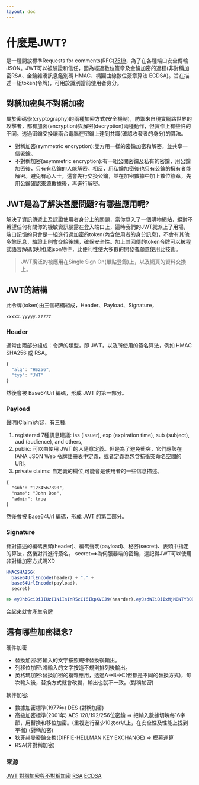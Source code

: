 ```yaml
---
layout: doc
---
```

<!-- ---
title: JWT機制(JSON Web Tokens)
date: 2023-03-25 11:14:47
categories: [FrontendNote]
tags: [JWT,Cryptography]
--- -->

# 什麼是JWT?

是一種開放標準Requests for comments(RFC)[7519](https://www.rfc-editor.org/rfc/rfc7519)，為了在各種端口安全傳輸JSON。JWT可以被驗證和信任，因為經過數位簽章及金鑰加密的過程(非對稱加密RSA、金鑰雜湊訊息鑑別碼 HMAC、橢圓曲線數位簽章算法 ECDSA)。旨在描述一組token(令牌)，可用於識別當前使用者身分。

## 對稱加密與不對稱加密

屬於密碼學(cryptography)的兩種加密方式(安全機制)，防禦來自現實網路世界的攻擊者，都有加密(encryption)與解密(decryption)兩種動作，但實作上有些許的不同。透過密鑰交換讓兩台電腦在密鑰上達到共識(確認收發者的身分)的算法。

- 對稱加密(symmetric encryption):雙方用一樣的密鑰加密和解密，並共享一個密鑰。
- 不對稱加密(asymmetric encryption):有一組公開密鑰及私有的密鑰，用公鑰加密後，只有有私鑰的人能解密。相反，用私鑰加密後也只有公鑰的擁有者能解密。避免有心人士，還會先行交換公鑰，並在加密數據中加上數位簽章，先用公鑰確認來源數據後，再進行解密。

## JWT是為了解決甚麼問題?有哪些應用呢?

解決了資訊傳遞上及認證使用者身分上的問題，當你登入了一個購物網站，絕對不希望任何有關你的機敏資訊暴露在登入端口上，這時我們的JWT就派上了用場，端口記憶的只會是一組進行過加密的token(內含使用者的身分訊息)，不會有其他多餘訊息，驗證上則會交給後端，確保安全性。加上其回傳的token令牌可以被程式語言解碼(映射)成json物件，此便利性使大多數的開發者願意使用此技術。

> JWT廣泛的被應用在Single Sign On(單點登錄)上，以及網頁的資料交換上。

## JWT的結構

此令牌(token)由三個結構組成，Header、Payload、Signature，

```md
xxxxx.yyyyy.zzzzz
```

### Header

通常由兩部分組成：令牌的類型，即 JWT，以及所使用的簽名算法，例如 HMAC SHA256 或 RSA。

```js
{
  "alg": "HS256",
  "typ": "JWT"
}
```

然後會被 Base64Url 編碼，形成 JWT 的第一部分。

### Payload

聲明(Claim)內容，有三種:

1. registered 7種訊息建議: iss (issuer), exp (expiration time), sub (subject), aud (audience), and others,
2. public: 可以由使用 JWT 的人隨意定義。但是為了避免衝突，它們應該在 IANA JSON Web 令牌註冊表中定義，或者定義為包含抗衝突命名空間的 URI。
3. private claims: 自定義的欄位,可能會是使用者的一些信息描述。

```md
{
  "sub": "1234567890",
  "name": "John Doe",
  "admin": true
}
```

然後會被 Base64Url 編碼，形成 JWT 的第二部分。

### Signature

針對描述的編碼表頭(header)、編碼聲明(payload)、秘密(secret)、表頭中指定的算法，然後對其進行簽名。
secret==>為伺服器端的密鑰，還記得JWT可以使用非對稱加密方式嗎XD

```js
HMACSHA256(
  base64UrlEncode(header) + "." +
  base64UrlEncode(payload),
  secret)

=> eyJhbGciOiJIUzI1NiIsInR5cCI6IkpXVCJ9(hearder).eyJzdWIiOiIxMjM0NTY3ODkwIiwibmFtZSI6IkFsbGVuIiwiaWQiOjI3ODUwNjN9(payload).NVSX8vVwjcw3oXbOsZv7hp9AzdAAU3gQR8htriPD9sQ(secret)


```

合起來就會產生[令牌](https://jwt.io/#debugger-io?token=eyJhbGciOiJIUzI1NiIsInR5cCI6IkpXVCJ9.eyJzdWIiOiIxMjM0NTY3ODkwIiwibmFtZSI6IkFsbGVuIiwiaWQiOjI3ODUwNjN9.NVSX8vVwjcw3oXbOsZv7hp9AzdAAU3gQR8htriPD9sQ)


## 還有哪些加密概念?  

硬件加密

- 替換加密:將輸入的文字按照規律替換後輸出。
- 列移位加密:將輸入的文字按造不規則排列後輸出。
- 英格瑪加密:替換加密的複雜應用，透過A->B->C(但都是不同的替換方式)，每次輸入後，替換方式就會改變，輸出也就不一致。(對稱加密)

軟件加密:

- 數據加密標準(1977年) DES (對稱加密)
- 高級加密標準(2001年) AES 128/192/256位密鑰 => 把輸入數據切塊每16字節，用替換和移位加密。(重複進行至少10次or以上，在安全性及性能上找到平衡) (對稱加密)
- 狄菲赫曼密鑰交換(DIFFIE-HELLMAN KEY EXCHANGE) => 模幕運算
- RSA(非對稱加密)

### 來源

[JWT](https://jwt.io/introduction)
[對稱加密與不對稱加密](https://medium.com/@RiverChan/%E5%9F%BA%E7%A4%8E%E5%AF%86%E7%A2%BC%E5%AD%B8-%E5%B0%8D%E7%A8%B1%E5%BC%8F%E8%88%87%E9%9D%9E%E5%B0%8D%E7%A8%B1%E5%BC%8F%E5%8A%A0%E5%AF%86%E6%8A%80%E8%A1%93-de25fd5fa537)
[RSA](https://zh.wikipedia.org/zh-tw/RSA%E5%8A%A0%E5%AF%86%E6%BC%94%E7%AE%97%E6%B3%95)
[ECDSA](https://zhuanlan.zhihu.com/p/97953640)
